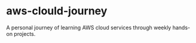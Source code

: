 # aws-clould-journey
A personal journey of learning AWS cloud services through weekly hands-on projects.
